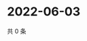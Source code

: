 # 2022-06-03

共 0 条

<!-- BEGIN WEIBO -->
<!-- 最后更新时间 Fri Jun 03 2022 03:00:37 GMT+0800 (China Standard Time) -->

<!-- END WEIBO -->
